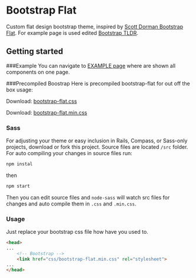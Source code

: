 # Bootstrap Flat
Custom flat design bootstrap theme, inspired by [Scott Dorman Bootstrap Flat](https://scottdorman.github.io/bootstrap-flat/). For example page is used edited [Bootstrap TLDR](https://github.com/anvoz/bootstrap-tldr).

## Getting started

###Example 
You can navigate to [EXAMPLE page](https://molcik.github.io/bootstrap-flat/) where are shown all components on one page.

###Precompiled Boostrap
Here is precompiled bootstrap-flat for out off the box usage:

Download: [bootstrap-flat.css](dist/css/bootstrap-flat.css)

Download: [bootstrap-flat.min.css](dist/css/bootstrap-flat.min.css)

### Sass
For adjusting your theme or easy inclusion in Rails, Compass, or Sass-only projects, download or fork this project. Source files are located ```/src``` folder. For auto compiling your changes in source files run:
```javascript
npm instal
```
then 
```javascript
npm start
```
Then you can edit source files and ```node-sass``` will watch src files for changes and auto compile them in ```.css``` and ```.min.css```.


### Usage
Just replace your bootstrap css file how have you used to.
```html
<head>
...
    <!-- Bootstrap -->
    <link href="css/bootstrap-flat.min.css" rel="stylesheet">
...
</head>
```

